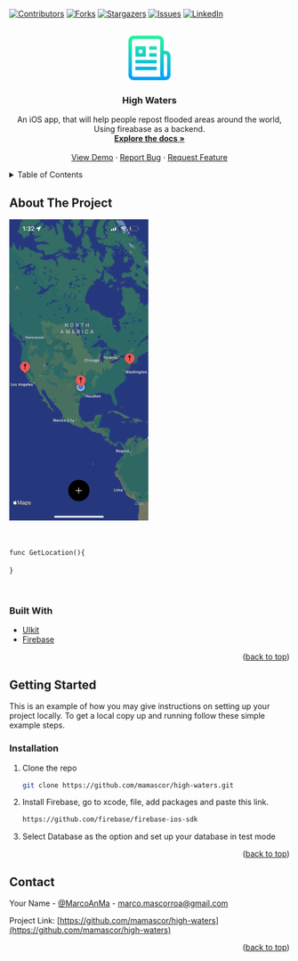 <!-- PROJECT SHIELDS -->
<!--
*** I'm using markdown "reference style" links for readability.
*** Reference links are enclosed in brackets [ ] instead of parentheses ( ).
*** See the bottom of this document for the declaration of the reference variables
*** for contributors-url, forks-url, etc. This is an optional, concise syntax you may use.
*** https://www.markdownguide.org/basic-syntax/#reference-style-links
-->
[![Contributors][contributors-shield]][contributors-url]
[![Forks][forks-shield]][forks-url]
[![Stargazers][stars-shield]][stars-url]
[![Issues][issues-shield]][issues-url]
[![LinkedIn][linkedin-shield]][linkedin-url]



<!-- PROJECT LOGO -->
<br />
<div align="center">
  <a href="https://github.com/github_username/repo_name">
    <img src="images/logo.png" alt="Logo" width="80" height="80">
  </a>

<h3 align="center">High Waters</h3>

  <p align="center">
    An iOS app, that will help people repost flooded areas around the world, Using fireabase as a backend.
    <br />
    <a href="https://github.com/mamascor/High-Waters"><strong>Explore the docs »</strong></a>
    <br />
    <br />
    <a href="https://github.com/mamascor/High-Waters">View Demo</a>
    ·
    <a href="https://github.com/mamascor/High-Waters/issues">Report Bug</a>
    ·
    <a href="https://github.com/mamascor/High-Waters/issues">Request Feature</a>
  </p>
</div>



<!-- TABLE OF CONTENTS -->
<details>
  <summary>Table of Contents</summary>
  <ol>
    <li>
      <a href="#about-the-project">About The Project</a>
      <ul>
        <li><a href="#built-with">Built With</a></li>
      </ul>
    </li>
    <li>
      <a href="#getting-started">Getting Started</a>
      <ul>
        <li><a href="#installation">Installation</a></li>
      </ul>
    </li>
    <li><a href="#contact">Contact</a></li>
  </ol>
</details>

<!-- ABOUT THE PROJECT -->
## About The Project

<img src="images/screenshot.PNG" width="250" height="541">



```


func GetLocation(){
    
}



```


### Built With

* [UIkit](https://developer.apple.com/documentation/uikit)
* [Firebase](https://firebase.google.com/)



<p align="right">(<a href="#top">back to top</a>)</p>



<!-- GETTING STARTED -->
## Getting Started

This is an example of how you may give instructions on setting up your project locally.
To get a local copy up and running follow these simple example steps.


### Installation

1. Clone the repo
   ```sh
   git clone https://github.com/mamascor/high-waters.git
   ```
2. Install Firebase, go to xcode, file, add packages and paste this link.
   ```sh
   https://github.com/firebase/firebase-ios-sdk
   ```
3. Select Database as the option and set up your database in test mode

<p align="right">(<a href="#top">back to top</a>)</p>

<!-- CONTACT -->
## Contact

Your Name - [@MarcoAnMa](https://twitter.com/MarcoAaMa) - marco.mascorroa@gmail.com

Project Link: [https://github.com/mamascor/high-waters](https://github.com/mamascor/high-waters)

<p align="right">(<a href="#top">back to top</a>)</p>



<!-- MARKDOWN LINKS & IMAGES -->
<!-- https://www.markdownguide.org/basic-syntax/#reference-style-links -->
[contributors-shield]: https://img.shields.io/github/contributors/mamascor/high-waters.svg?style=for-the-badge
[contributors-url]: https://github.com/mamascor/high-waters/graphs/contributors
[forks-shield]: https://img.shields.io/github/forks/mamascor/high-waters.svg?style=for-the-badge
[forks-url]: https://github.com/mamascor/high-waters/network/members
[stars-shield]: https://img.shields.io/github/stars/mamascor/high-waters.svg?style=for-the-badge
[stars-url]: https://github.com/mamascor/high-waters/stargazers
[issues-shield]: https://img.shields.io/github/issues/mamascor/high-waters.svg?style=for-the-badge
[issues-url]: https://github.com/mamascor/high-waters/issues
[license-shield]: https://img.shields.io/github/license/mamascor/high-waters.svg?style=for-the-badge
[license-url]: https://github.com/mamascor/high-waters/blob/master/LICENSE.txt
[linkedin-shield]: https://img.shields.io/badge/-LinkedIn-black.svg?style=for-the-badge&logo=linkedin&colorB=555
[linkedin-url]: https://linkedin.com/in/marcoamascorro
[product-screenshot]: images/screenshot.png
